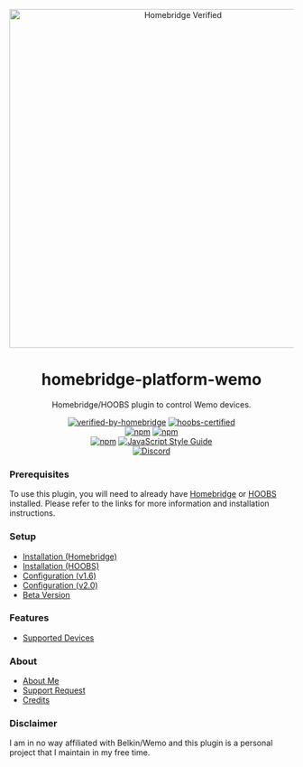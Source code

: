 <p align="center">
   <a href="https://github.com/bwp91/homebridge-platform-wemo"><img alt="Homebridge Verified" src="https://user-images.githubusercontent.com/43026681/95106028-de567f00-072f-11eb-9964-176975c7a0f1.png" width="600px"></a>
</p>
<span align="center">
  
# homebridge-platform-wemo

 Homebridge/HOOBS plugin to control Wemo devices.
 
 [![verified-by-homebridge](https://badgen.net/badge/homebridge/verified/purple)](https://github.com/homebridge/homebridge/wiki/Verified-Plugins)
 [![hoobs-certified](https://badgen.net/badge/HOOBS/Certified/yellow)](https://plugins.hoobs.org/plugin/homebridge-platform-wemo)   
 [![npm](https://img.shields.io/npm/v/homebridge-platform-wemo/latest?label=latest)](https://www.npmjs.com/package/homebridge-platform-wemo)
 [![npm](https://img.shields.io/npm/v/homebridge-platform-wemo/beta?label=beta)](https://github.com/bwp91/homebridge-platform-wemo/wiki/Beta-Version)   
 [![npm](https://img.shields.io/npm/dt/homebridge-platform-wemo)](https://www.npmjs.com/package/homebridge-platform-wemo)
 [![JavaScript Style Guide](https://img.shields.io/badge/code_style-standard-brightgreen.svg)](https://standardjs.com)   
 [![Discord](https://img.shields.io/discord/432663330281226270?color=728ED5&logo=discord&label=discord)](https://discord.com/channels/432663330281226270/742733745743855627)

</span>

### Prerequisites
To use this plugin, you will need to already have [Homebridge](https://homebridge.io) or [HOOBS](https://hoobs.org) installed. Please refer to the links for more information and installation instructions.

### Setup
* [Installation (Homebridge)](https://github.com/bwp91/homebridge-platform-wemo/wiki/Installation-(Homebridge))
* [Installation (HOOBS)](https://github.com/bwp91/homebridge-platform-wemo/wiki/Installation-(HOOBS))
* [Configuration (v1.6)](https://github.com/bwp91/homebridge-platform-wemo/wiki/Configuration-(v1.6))
* [Configuration (v2.0)](https://github.com/bwp91/homebridge-platform-wemo/wiki/Configuration-(v2.0))
* [Beta Version](https://github.com/bwp91/homebridge-platform-wemo/wiki/Beta-Version)
### Features
* [Supported Devices](https://github.com/bwp91/homebridge-platform-wemo/wiki/Supported-Devices)
### About
* [About Me](https://github.com/sponsors/bwp91)
* [Support Request](https://github.com/bwp91/homebridge-platform-wemo/issues/new/choose)
* [Credits](https://github.com/bwp91/homebridge-platform-wemo/wiki/Credits)
### Disclaimer
I am in no way affiliated with Belkin/Wemo and this plugin is a personal project that I maintain in my free time.
